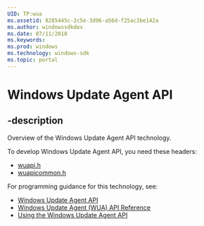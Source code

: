 ```yaml
---
UID: TP:wua
ms.assetid: 8285445c-2c5e-3d96-a56d-f25ac3be142a
ms.author: windowssdkdev
ms.date: 07/11/2018
ms.keywords: 
ms.prod: windows
ms.technology: windows-sdk
ms.topic: portal
---
```


# Windows Update Agent API

## -description

Overview of the Windows Update Agent API technology.

To develop Windows Update Agent API, you need these headers:

 * [wuapi.h](../wuapi/index.md)
 * [wuapicommon.h](../wuapicommon/index.md)

For programming guidance for this technology, see:
* [Windows Update Agent API](https://msdn.microsoft.com/en-us/library/windows/desktop/aa387099(v=vs.85).aspx)
* [Windows Update Agent (WUA) API Reference](https://msdn.microsoft.com/en-us/library/windows/desktop/aa387099(v=vs.85).aspx)
* [Using the Windows Update Agent API](https://msdn.microsoft.com/en-us/library/windows/desktop/aa387099(v=vs.85).aspx)

